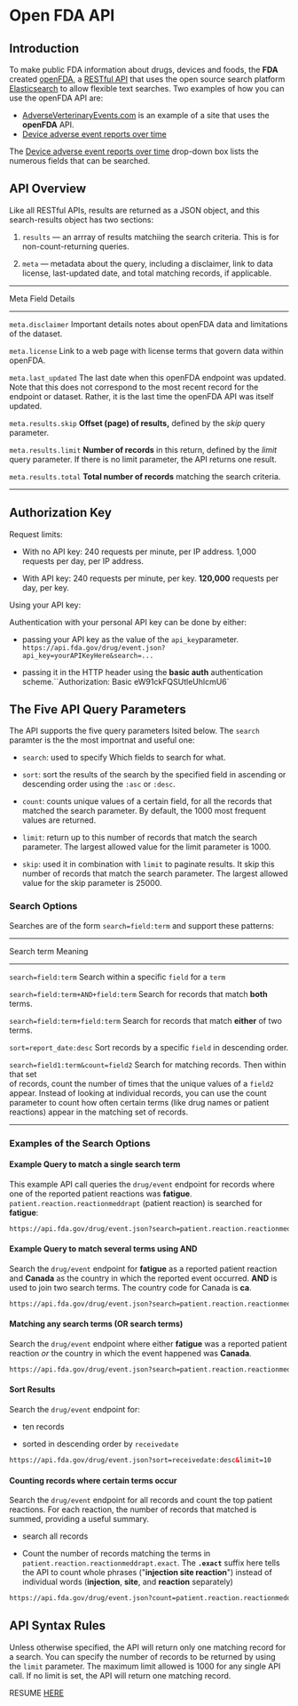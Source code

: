 # Open FDA API

## Introduction

To make public FDA information about drugs, devices and foods, the **FDA** created [openFDA](https://open.fda.gov/apis), a [RESTful API](https://aws.amazon.com/what-is/restful-api/) that uses the open source search platform [Elasticsearch](https://www.elastic.co/enterprise-search) to allow flexible text searches. Two examples of how you can use the openFDA API are:
 
- [AdverseVerterinaryEvents.com](https://adversevetevents.com/) is an example of a site that uses the **openFDA** API.
- [Device adverse event reports over time](https://open.fda.gov/apis/device/event/explore-the-api-with-an-interactive-chart/)

The [Device adverse event reports over time](https://open.fda.gov/apis/device/event/explore-the-api-with-an-interactive-chart/) drop-down box lists the numerous fields that can be searched.
 
## API Overview
 
Like all RESTful APIs, results are returned as a JSON object, and this search-results object has two sections:

1. `results` &mdash; an arrray of results matchiing the search criteria. This is for non-count-returning queries.

2. `meta` &mdash; metadata about the query, including a disclaimer, link to data license, last-updated date, and total matching records, if applicable.

 ----------------------------------------------------------------------------------------------------------------------------------------------------------
 Meta Field          Details
 ------------------- --------------------------------------------------------------------------------------------------------------------------------------
 `meta.disclaimer`    Important details notes about openFDA data and limitations of the dataset.
                     
 `meta.license`       Link to a web page with license terms that govern data within openFDA.
                     
 `meta.last_updated`  The last date when this openFDA endpoint was updated. Note that this does not correspond to the most recent record for
                      the endpoint or dataset. Rather, it is the last time the openFDA API was itself updated.
                     
 `meta.results.skip`  **Offset (page) of results,** defined by the *skip* query parameter.
                     
 `meta.results.limit` **Number of records** in this return, defined by the *limit* query parameter. If there is no limit parameter, the API returns one result.
                     
 `meta.results.total` **Total number of records** matching the search criteria.
 ------------------- --------------------------------------------------------------------------------------------------------------------------------------

## Authorization Key

Request limits:

- With no API key: 240 requests per minute, per IP address. 1,000 requests per day, per IP address.

- With API key: 240 requests per minute, per key. **120,000** requests per day, per key.

Using your API key:

Authentication with your personal API key can be done by either:

- passing your API key as the value of the `api_key`parameter. `https://api.fda.gov/drug/event.json?api_key=yourAPIKeyHere&search=...`

- passing it in the HTTP header using the **basic auth** authentication scheme.``Authorization: Basic eW91ckFQSUtleUhlcmU6`

## The Five API Query Parameters

The API supports the five query parameters lsited below. The `search` paramter is the the most importnat and useful one: 

- `search`: used to specify Which fields to search for what. 

- `sort`: sort the results of the search by the specified field in ascending or descending order using the `:asc` or `:desc`.

- `count`: counts unique values of a certain field, for all the records that matched the search parameter. By default, the 1000 most frequent values are returned.

- `limit`: return up to this number of records that match the search parameter. The largest allowed value for the limit parameter is 1000.

- `skip`:  used it in combination with `limit` to paginate results. It skip this number of records that match the search parameter. The largest allowed value for
   the skip parameter is 25000.

### Search Options

Searches are of the form `search=field:term` and support these patterns: 

 -------------------------------------------------------------------------------------------------------------------------------------------------- 
 Search term                           Meaning
 ------------------------------------- ------------------------------------------------------------------------------------------------------------ 
 `search=field:term`                   Search within a specific `field` for a `term` 

 `search=field:term+AND+field:term`    Search for records that match **both** terms.

 `search=field:term+field:term`        Search for records that match **either** of two terms. 

 `sort=report_date:desc`               Sort records by a specific `field` in descending order.

 `search=field1:term&count=field2`     Search for matching records. Then within that set                                                        
                                       of records, count the number of times that the unique values of a `field2` appear. Instead of looking at
                                       individual records, you can use the count parameter to count how often certain terms (like drug names or
                                       patient reactions) appear in the matching set of records.
 ------------------------------------- ------------------------------------------------------------------------------------------------------------ 

### Examples of the Search Options 

#### Example Query to match a single search term
 
This example API call queries the `drug/event` endpoint for records where one of the reported patient reactions was **fatigue**. `patient.reaction.reactionmeddrapt` (patient reaction) is searched for **fatigue**:

```html
https://api.fda.gov/drug/event.json?search=patient.reaction.reactionmeddrapt:"fatigue"&limit=1
```

#### Example Query to match several terms using AND

Search the  `drug/event` endpoint for **fatigue** as a reported patient reaction and **Canada** as the country in which the reported event occurred. **AND** is used
to join two search terms. The country code for Canada is **ca**.

```html
https://api.fda.gov/drug/event.json?search=patient.reaction.reactionmeddrapt:"fatigue"+AND+occurcountry:"ca"&limit=1
```

#### Matching any search terms (OR search terms)

Search the `drug/event` endpoint where either **fatigue** was a reported patient reaction *or* the country in which the event happened was **Canada**.

```html
https://api.fda.gov/drug/event.json?search=patient.reaction.reactionmeddrapt:"fatigue"+occurcountry:"ca"&limit=1
```

#### Sort Results

Search the `drug/event` endpoint for: 

- ten records

- sorted in descending order by `receivedate`

```html
https://api.fda.gov/drug/event.json?sort=receivedate:desc&limit=10
```

#### Counting records where certain terms occur

Search the `drug/event` endpoint for all records and count the top patient reactions. For each reaction, the number of records that matched is summed, providing a useful summary.

- search all records

- Count the number of records matching the terms in `patient.reaction.reactionmeddrapt.exact`. The **`.exact`** suffix here tells the API to
  count whole phrases ("**injection site reaction**") instead of individual words (**injection**, **site**, and **reaction** separately)

```html
https://api.fda.gov/drug/event.json?count=patient.reaction.reactionmeddrapt.exact
```

## API Syntax Rules

Unless otherwise specified, the API will return only one matching record for a search. You can specify the number of records to be returned by using the `limit` parameter. The maximum limit
allowed is 1000 for any single API call. If no limit is set, the API will return one matching record.

RESUME [HERE](https://open.fda.gov/apis/advanced-syntax/)
